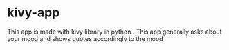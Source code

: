 # kivy-app
This app is made with kivy library in python . This app generally asks about your mood and shows quotes accordingly to the mood
